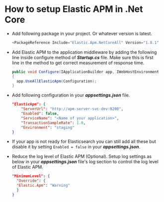 # How to setup Elastic APM in .Net Core

- Add following package in your project. Or whatever version is latest.

  ```csharp
  <PackageReference Include="Elastic.Apm.NetCoreAll" Version="1.8.1" />
  ```

- Add Elastic APM to the application middleware by adding the following line inside configure method of ***Startup.cs*** file. Make sure this is first line in the method to get correct measurement of response time.

  ```csharp
  public void Configure(IApplicationBuilder app, IWebHostEnvironment env)
  {
    app.UseAllElasticApm(Configuration);
  }
  ```

- Add following configuration in your ***appsettings.json*** file.

  ```json
  "ElasticApm": {
      "ServerUrl": "http://apm-server-svc-dev:8200",
      "Enabled": false,
      "ServiceName": "<Name of your application>",
      "TransactionSampleRate": 1.0,
      "Environment": "staging"
  }
  ```
  
- If your app is not ready for Elasticsearch you can still add all these but disable it by setting `Enabled = false` in your ***appsettings.json***.

- Reduce the log level of Elastic APM (Optional). Setup log settings as below in your  ***appsettings.json*** file's log section to control the log level of Elastic APM.

  ```json
  "MinimumLevel": {
    "Override": {
    "Elastic.Apm": "Warning"
    }
  }
  ```
  